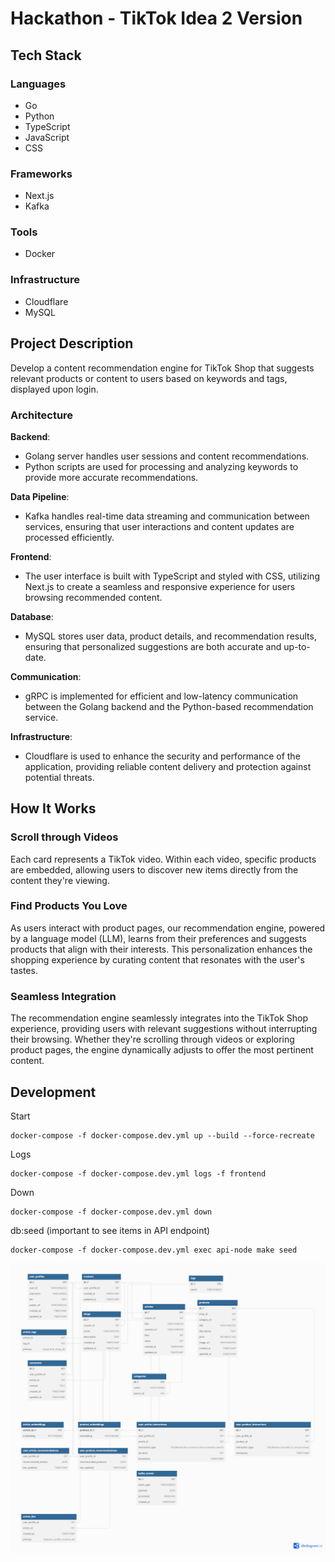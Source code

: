 # Hackathon - TikTok Idea 2 Version

## Tech Stack

### Languages
- Go
- Python
- TypeScript
- JavaScript
- CSS

### Frameworks
- Next.js
- Kafka

### Tools
- Docker

### Infrastructure
- Cloudflare
- MySQL

## Project Description

Develop a content recommendation engine for TikTok Shop that suggests relevant products or content to users based on keywords and tags, displayed upon login.

### Architecture

**Backend**:  
- Golang server handles user sessions and content recommendations.
- Python scripts are used for processing and analyzing keywords to provide more accurate recommendations.

**Data Pipeline**:  
- Kafka handles real-time data streaming and communication between services, ensuring that user interactions and content updates are processed efficiently.

**Frontend**:  
- The user interface is built with TypeScript and styled with CSS, utilizing Next.js to create a seamless and responsive experience for users browsing recommended content.

**Database**:  
- MySQL stores user data, product details, and recommendation results, ensuring that personalized suggestions are both accurate and up-to-date.

**Communication**:  
- gRPC is implemented for efficient and low-latency communication between the Golang backend and the Python-based recommendation service.

**Infrastructure**:  
- Cloudflare is used to enhance the security and performance of the application, providing reliable content delivery and protection against potential threats.

## How It Works

### Scroll through Videos
Each card represents a TikTok video. Within each video, specific products are embedded, allowing users to discover new items directly from the content they're viewing.

### Find Products You Love
As users interact with product pages, our recommendation engine, powered by a language model (LLM), learns from their preferences and suggests products that align with their interests. This personalization enhances the shopping experience by curating content that resonates with the user's tastes.

### Seamless Integration
The recommendation engine seamlessly integrates into the TikTok Shop experience, providing users with relevant suggestions without interrupting their browsing. Whether they're scrolling through videos or exploring product pages, the engine dynamically adjusts to offer the most pertinent content.




## Development
Start
```
docker-compose -f docker-compose.dev.yml up --build --force-recreate
```

Logs
```
docker-compose -f docker-compose.dev.yml logs -f frontend
```

Down
```
docker-compose -f docker-compose.dev.yml down
```

db:seed (important to see items in API endpoint)
```
docker-compose -f docker-compose.dev.yml exec api-node make seed
```


![System Design](system_design.png)